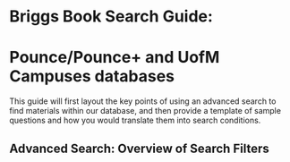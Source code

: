 # Briggs Book Search Guide:
# Pounce/Pounce+ and UofM Campuses databases

This guide will first layout the key points of using an advanced search to find materials within our database, and then provide a template of sample
questions and how you would translate them into search conditions.  

## Advanced Search: Overview of Search Filters  

